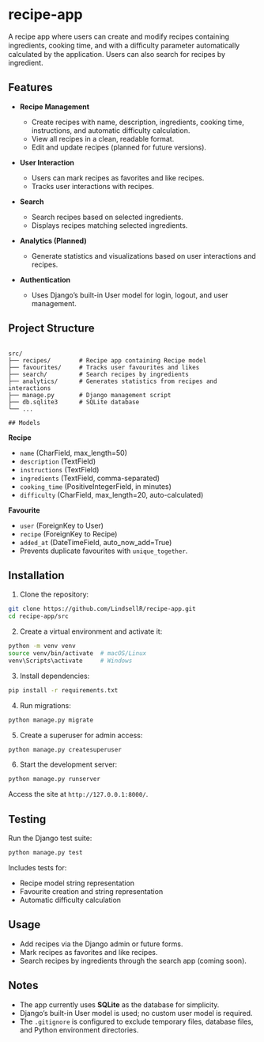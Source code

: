 # recipe-app
A recipe app where users can create and modify recipes containing ingredients, cooking time, and with a diﬃculty parameter automatically calculated by the application. Users can also search for recipes by ingredient.

## Features

- **Recipe Management**
  - Create recipes with name, description, ingredients, cooking time, instructions, and automatic difficulty calculation.
  - View all recipes in a clean, readable format.
  - Edit and update recipes (planned for future versions).

- **User Interaction**
  - Users can mark recipes as favorites and like recipes.
  - Tracks user interactions with recipes.

- **Search**
  - Search recipes based on selected ingredients.
  - Displays recipes matching selected ingredients.

- **Analytics (Planned)**
  - Generate statistics and visualizations based on user interactions and recipes.

- **Authentication**
  - Uses Django’s built-in User model for login, logout, and user management.

## Project Structure
```

src/
├── recipes/        # Recipe app containing Recipe model
├── favourites/     # Tracks user favourites and likes
├── search/         # Search recipes by ingredients
├── analytics/      # Generates statistics from recipes and interactions
├── manage.py       # Django management script
├── db.sqlite3      # SQLite database
└── ...

## Models

```
**Recipe**
- `name` (CharField, max_length=50)
- `description` (TextField)
- `instructions` (TextField)
- `ingredients` (TextField, comma-separated)
- `cooking_time` (PositiveIntegerField, in minutes)
- `difficulty` (CharField, max_length=20, auto-calculated)

**Favourite**
- `user` (ForeignKey to User)
- `recipe` (ForeignKey to Recipe)
- `added_at` (DateTimeField, auto_now_add=True)
- Prevents duplicate favourites with `unique_together`.

## Installation

1. Clone the repository:

```bash
git clone https://github.com/LindsellR/recipe-app.git
cd recipe-app/src
````

2. Create a virtual environment and activate it:

```bash
python -m venv venv
source venv/bin/activate  # macOS/Linux
venv\Scripts\activate     # Windows
```

3. Install dependencies:

```bash
pip install -r requirements.txt
```

4. Run migrations:

```bash
python manage.py migrate
```

5. Create a superuser for admin access:

```bash
python manage.py createsuperuser
```

6. Start the development server:

```bash
python manage.py runserver
```

Access the site at `http://127.0.0.1:8000/`.

## Testing

Run the Django test suite:

```bash
python manage.py test
```

Includes tests for:

* Recipe model string representation
* Favourite creation and string representation
* Automatic difficulty calculation

## Usage

* Add recipes via the Django admin or future forms.
* Mark recipes as favorites and like recipes.
* Search recipes by ingredients through the search app (coming soon).

## Notes

* The app currently uses **SQLite** as the database for simplicity.
* Django’s built-in User model is used; no custom user model is required.
* The `.gitignore` is configured to exclude temporary files, database files, and Python environment directories.

